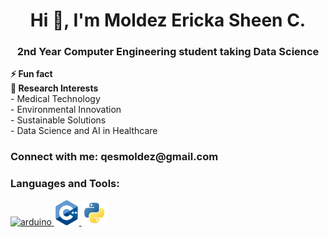 <h1 align="center">Hi 👋, I'm Moldez Ericka Sheen C.</h1>
<h3 align="center">2nd Year Computer Engineering student taking Data Science</h3>

**⚡ Fun fact** **<br>🔬 Research Interests<br>**- Medical Technology<br> - Environmental Innovation<br> - Sustainable Solutions<br> - Data Science and AI in Healthcare

<h3 align="left">Connect with me: qesmoldez@gmail.com</h3>
<p align="left">
</p>

<h3 align="left">Languages and Tools:</h3>
<p align="left"> <a href="https://www.arduino.cc/" target="_blank" rel="noreferrer"> <img src="https://cdn.worldvectorlogo.com/logos/arduino-1.svg" alt="arduino" width="40" height="40"/> </a> <a href="https://www.w3schools.com/cpp/" target="_blank" rel="noreferrer"> <img src="https://raw.githubusercontent.com/devicons/devicon/master/icons/cplusplus/cplusplus-original.svg" alt="cplusplus" width="40" height="40"/> </a> <a href="https://www.python.org" target="_blank" rel="noreferrer"> <img src="https://raw.githubusercontent.com/devicons/devicon/master/icons/python/python-original.svg" alt="python" width="40" height="40"/> </a> </p>
